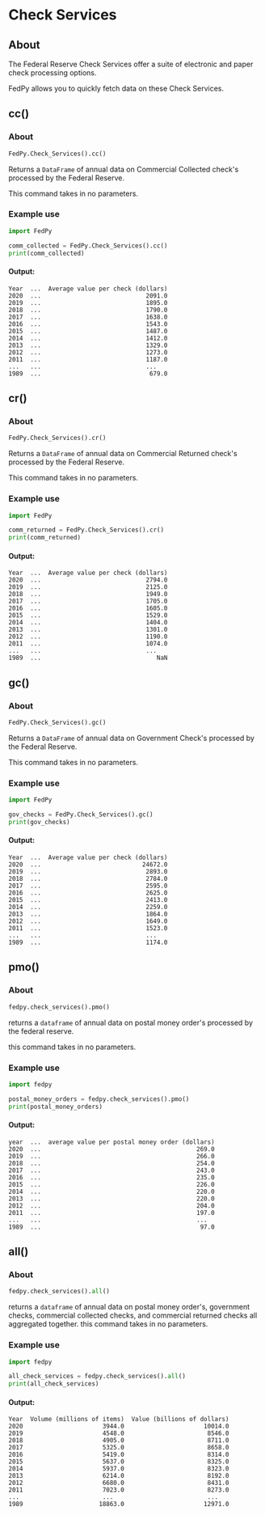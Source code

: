 # Check Services

## About 
The Federal Reserve Check Services offer a suite of electronic and paper check processing options.

FedPy allows you to quickly fetch data on these Check Services.

## cc()

### About
``` py 
FedPy.Check_Services().cc()
```
Returns a `DataFrame` of annual data on Commercial Collected check's processed by the Federal Reserve. 

This command takes in no parameters.

### Example use
``` python
import FedPy

comm_collected = FedPy.Check_Services().cc()
print(comm_collected)
```

#### Output:
```
Year  ...  Average value per check (dollars)
2020  ...                             2091.0
2019  ...                             1895.0
2018  ...                             1790.0
2017  ...                             1638.0
2016  ...                             1543.0
2015  ...                             1487.0
2014  ...                             1412.0
2013  ...                             1329.0
2012  ...                             1273.0
2011  ...                             1187.0
...   ...                             ...
1989  ...                              679.0
```

## cr()

### About
``` py
FedPy.Check_Services().cr()
```
Returns a `DataFrame` of annual data on Commercial Returned check's processed by the Federal Reserve. 

This command takes in no parameters.

### Example use
``` python
import FedPy

comm_returned = FedPy.Check_Services().cr()
print(comm_returned)
```

#### Output:
```
Year  ...  Average value per check (dollars)
2020  ...                             2794.0
2019  ...                             2125.0
2018  ...                             1949.0
2017  ...                             1705.0
2016  ...                             1605.0
2015  ...                             1529.0
2014  ...                             1404.0
2013  ...                             1301.0
2012  ...                             1190.0
2011  ...                             1074.0
...   ...                             ...
1989  ...                                NaN
```

## gc()

### About
``` py
FedPy.Check_Services().gc()
```
Returns a `DataFrame` of annual data on Government Check's processed by the Federal Reserve. 

This command takes in no parameters.

### Example use
``` python
import FedPy

gov_checks = FedPy.Check_Services().gc()
print(gov_checks)
```

#### Output:
```
Year  ...  Average value per check (dollars)
2020  ...                            24672.0
2019  ...                             2893.0
2018  ...                             2784.0
2017  ...                             2595.0
2016  ...                             2625.0
2015  ...                             2413.0
2014  ...                             2259.0
2013  ...                             1864.0
2012  ...                             1649.0
2011  ...                             1523.0
...   ...                             ...
1989  ...                             1174.0
```

## pmo()

### About
``` py
fedpy.check_services().pmo()
```
returns a `dataframe` of annual data on postal money order's processed by the federal reserve. 

this command takes in no parameters.

### Example use
``` python
import fedpy

postal_money_orders = fedpy.check_services().pmo()
print(postal_money_orders)
```

#### Output:
```
year  ...  average value per postal money order (dollars)
2020  ...                                           269.0
2019  ...                                           266.0
2018  ...                                           254.0
2017  ...                                           243.0
2016  ...                                           235.0
2015  ...                                           226.0
2014  ...                                           220.0
2013  ...                                           220.0
2012  ...                                           204.0
2011  ...                                           197.0
...   ...                                           ...
1989  ...                                            97.0
```

## all()

### About
``` py
fedpy.check_services().all()
```
returns a `dataframe` of annual data on postal money order's, government checks, commercial collected checks, and commercial returned checks all aggregated together. 
this command takes in no parameters.

### Example use
``` python
import fedpy

all_check_services = fedpy.check_services().all()
print(all_check_services)
```

#### Output:
```
Year  Volume (millions of items)  Value (billions of dollars)
2020                      3944.0                      10014.0
2019                      4548.0                       8546.0
2018                      4905.0                       8711.0
2017                      5325.0                       8658.0
2016                      5419.0                       8314.0
2015                      5637.0                       8325.0
2014                      5937.0                       8323.0
2013                      6214.0                       8192.0
2012                      6680.0                       8431.0
2011                      7023.0                       8273.0
...                       ...                          ...
1989                     18863.0                      12971.0
```
